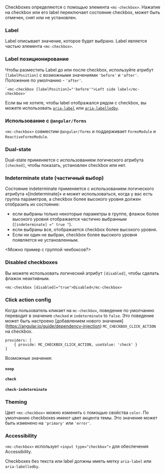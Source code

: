 Checkboxes определяются с помощью элемента `<mc-checkbox>`.
Нажатие на checkbox или его label переключает состояние checkbox, может быть отмечен, снят или не установлен.

### Label

Label описывает значение, которое будет выбрано. Label является частью элемента `<mc-checkbox>`.

### Label позиционирование

Чтобы разместить Label до или после checkbox, используйте атрибут `[labelPosition]` с
возможными значениями `'before'` и `'after'`. Положение по умолчанию - `'after'`.

```
`<mc-checkbox [labelPosition]="'before'">Left side label</mc-checkbox>`
```

Если вы не хотите, чтобы label отображался рядом с checkbox, вы можете использовать
[`aria-label`](https://www.w3.org/TR/wai-aria/states_and_properties#aria-label) или 
[`aria-labelledby`](https://www.w3.org/TR/wai-aria/states_and_properties#aria-labelledby).

### Использование с `@angular/forms`
`<mc-checkbox>` совместим `@angular/forms` и поддерживает `FormsModule` 
и `ReactiveFormsModule`.

### Dual-state

Dual-state применяется с использованием логического атрибута `[checked]`, чтобы показать,
установлен checkbox или нет.

<!-- example(checkbox-overview) -->

### Indeterminate state (частичный выбор)

Состояние indeterminate применяется с использованием логического атрибута «[indeterminate]» и может использоваться,
когда у вас есть группа параметров, а checkbox более высокого уровня должен отобразить их состояние:
+ если выбраны только некоторые параметры в группе, флажок более высокого уровня отображается частично выбранным (`[indeterminate] =" true "`).
+ если выбраны все, отображается checkbox более высокого уровня.
+ Если ни один не выбран, checkbox более высокого уровня появляется не установленным.

<Можно пример с группой чекбоксов?>
<!-- example(checkbox-indeterminate) -->

### Disabled checkboxes

Вы можете использовать логический атрибут `[disabled]`, чтобы сделать флажок неактивным.

`<mc-checkbox [disabled]="true">Disabled</mc-checkbox>`

### Click action config

Когда пользователь кликает на `mc-checkbox`, поведение по умолчанию переводит в значение `checked` и `indeterminate` to `false`.
Это поведение может быть настроено [добавлением нового значения] (https://angular.io/guide/dependency-injection)
`MC_CHECKBOX_CLICK_ACTION` на checkbox.

```
providers: [
    { provide: MC_CHECKBOX_CLICK_ACTION, useValue: 'check' }
]
```

Возможные значения:

#### `noop`

#### `check`

#### `check-indeterminate`

### Theming  
Цвет `<mc-checkbox>` можно изменить с помощью свойства `color`. По умолчанию checkboxes
имеют цвет акцента темы. Это значение может быть изменено на `'primary'` или `'error'`.

### Accessibility
`<mc-checkbox>` использует `<input type="checkbox">` для обеспечения Accessibility.

Checkboxes без текста или label должны иметь метку `aria-label` или `aria-labelledby`.
